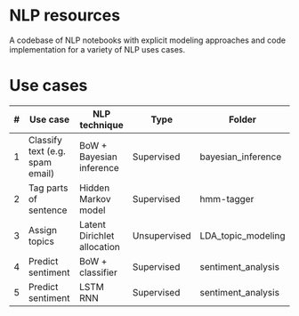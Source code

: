 # NLP resources
A codebase of NLP notebooks with explicit modeling approaches and code 
implementation for a variety of NLP uses cases.

# Use cases
| # 	| Use case 	| NLP technique | Type  | Folder 	| 
|-----	|-----	|---	|---	|--- |
| 1 	| Classify text (e.g. spam email)  	| BoW + Bayesian inference | Supervised	| bayesian_inference 	|
| 2   	| Tag parts of sentence   	| Hidden Markov model 	| Supervised | hmm-tagger 	| 
| 3   	| Assign topics	| Latent Dirichlet allocation 	| Unsupervised |LDA_topic_modeling 	|
| 4   	| Predict sentiment	| BoW + classifier	| Supervised |sentiment_analysis 	|
| 5   	| Predict sentiment	| LSTM RNN	| Supervised |sentiment_analysis 	|
